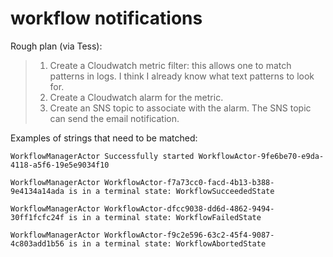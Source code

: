 # workflow notifications

Rough plan (via Tess):

> 1. Create a Cloudwatch metric filter: this allows one to match patterns in logs. I think I already know what text patterns to look for.
> 2. Create a Cloudwatch alarm for the metric.
> 3. Create an SNS topic to associate with the alarm. The SNS topic can send the email notification.

Examples of strings that need to be matched:
```
WorkflowManagerActor Successfully started WorkflowActor-9fe6be70-e9da-4118-a5f6-19e5e9034f10

WorkflowManagerActor WorkflowActor-f7a73cc0-facd-4b13-b388-9e4134a14ada is in a terminal state: WorkflowSucceededState

WorkflowManagerActor WorkflowActor-dfcc9038-dd6d-4862-9494-30ff1fcfc24f is in a terminal state: WorkflowFailedState

WorkflowManagerActor WorkflowActor-f9c2e596-63c2-45f4-9087-4c803add1b56 is in a terminal state: WorkflowAbortedState
```
